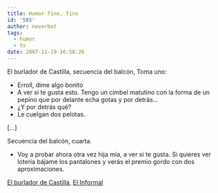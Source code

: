 ```yaml
---
title: Humor fino, fino
id: '585'
author: neverbot
tags:
  - humor
  - tv
date: 2007-11-19 16:58:26
---
```


El burlador de Castilla, secuencia del balcón, Toma uno:

* Erroll, dime algo bonito
* A ver si te gusta esto. Tengo un cimbel matutino con la forma de un pepino que por delante echa gotas y por detrás...
* ¿Y por detrás qué?
* Le cuelgan dos pelotas.

\[...\]

Secuencia del balcón, cuarta.

* Voy a probar ahora otra vez hija mía, a ver si te gusta. Si quieres ver lotería bájame los pantalones y verás el premio gordo con dos aproximaciones.

[El burlador de Castilla](http://www.youtube.com/watch?v=DokJ7IKzbGo), [El Informal](http://es.wikipedia.org/wiki/El_Informal)
